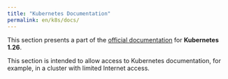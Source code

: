 ```yaml
---
title: "Kubernetes Documentation"
permalink: en/k8s/docs/
---
```


This section presents a part of the [official documentation](https://v1-26.docs.kubernetes.io/) for **Kubernetes 1.26**.

This section is intended to allow access to Kubernetes documentation, for example, in a cluster with limited Internet access. 
